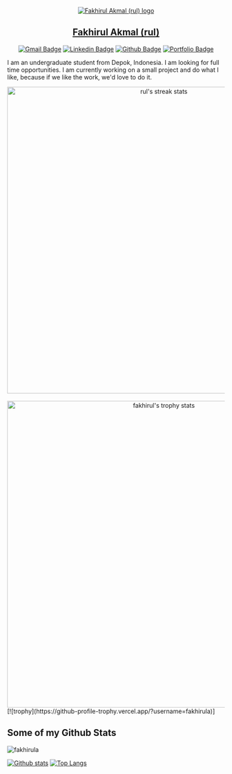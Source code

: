 <div align="center">

[![Fakhirul Akmal (rul) logo](https://avatars.githubusercontent.com/fakhirula?size=200)](https://github.com/fakhirula "Rul's logo")

## [Fakhirul Akmal (rul)](https://www.linkedin.com/in/fakhirul-akmal/ "Fakhirul LinkedIn")

[![Gmail Badge](https://img.shields.io/badge/-fakhirula27@gmail.com-c14438?style=flat&logo=Gmail&logoColor=white&link=mailto:fakhirula27@gmail.com)](mailto:fakhirula27@gmail.com) 
[![Linkedin Badge](https://img.shields.io/badge/linkedin-fakhirula-blue?style=flat&logo=Linkedin&logoColor=blue&link=https://id.linkedin.com/in/fakhirul-akmal-544b071b7)](https://id.linkedin.com/in/fakhirul-akmal) [![Github Badge](https://img.shields.io/badge/-fakhirula-grey?style=flat&logo=github&logoColor=white&link=https://github.com/fakhirula/)](https://www.github.com/fakhirula/) [![Portfolio Badge](https://img.shields.io/badge/portfolio-web-blue?style=flat&link=https://www.rulhaxor.net/)](https://www.rulhaxor.net/) <p align='left'>I am an undergraduate student from Depok, Indonesia. I am looking for full time opportunities. I am currently working on a small project and do what I like, because if we like the work, we'd love to do it.</p>

<a href="https://github.com/fakhirula">
  <img align="center" width="710px" src="https://streak-stats.demolab.com/?user=fakhirula&theme=default&fire=2032f7&ring=2032f7&currStreakLabel=2032f7&sideNums=2032f7&" alt="rul's streak stats"/>
  <br><br>
  
  <img align="center" width="710px" src="https://github-profile-trophy.vercel.app/?username=fakhirula&column=8" alt="fakhirul's trophy stats"/>
</a>
</div>
[![trophy](https://github-profile-trophy.vercel.app/?username=fakhirula)]

## Some of my Github Stats
<p align=left> <img src=https://komarev.com/ghpvc/?username=fakhirula alt=fakhirula /> </p>

[![Github stats](https://github-readme-stats.vercel.app/api?username=fakhirula&show_icons=true&include_all_commits=true)](https://github.com/fakhirula/github-readme-stats)
[![Top Langs](https://github-readme-stats.vercel.app/api/top-langs/?username=fakhirula&layout=compact)](https://github.com/fakhirula/github-readme-stats)

